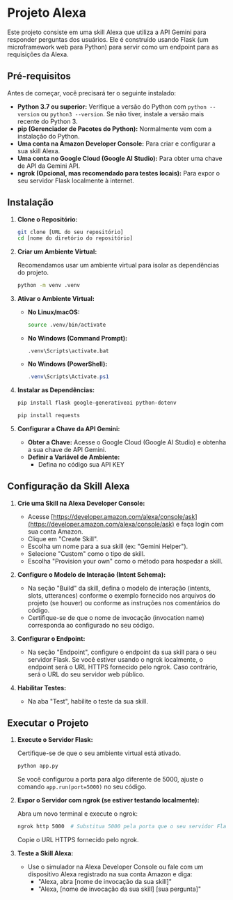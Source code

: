 # Projeto Alexa

Este projeto consiste em uma skill Alexa que utiliza a API Gemini para responder perguntas dos usuários. Ele é construído usando Flask (um microframework web para Python) para servir como um endpoint para as requisições da Alexa.

## Pré-requisitos

Antes de começar, você precisará ter o seguinte instalado:

*   **Python 3.7 ou superior:** Verifique a versão do Python com `python --version` ou `python3 --version`. Se não tiver, instale a versão mais recente do Python 3.
*   **pip (Gerenciador de Pacotes do Python):** Normalmente vem com a instalação do Python.
*   **Uma conta na Amazon Developer Console:** Para criar e configurar a sua skill Alexa.
*   **Uma conta no Google Cloud (Google AI Studio):** Para obter uma chave de API da Gemini API.
*   **ngrok (Opcional, mas recomendado para testes locais):** Para expor o seu servidor Flask localmente à internet.

## Instalação

1.  **Clone o Repositório:**

    ```bash
    git clone [URL do seu repositório]
    cd [nome do diretório do repositório]
    ```

2.  **Criar um Ambiente Virtual:**

    Recomendamos usar um ambiente virtual para isolar as dependências do projeto.

    ```bash
    python -m venv .venv
    ```

3.  **Ativar o Ambiente Virtual:**

    *   **No Linux/macOS:**

        ```bash
        source .venv/bin/activate
        ```

    *   **No Windows (Command Prompt):**

        ```batch
        .venv\Scripts\activate.bat
        ```

    *   **No Windows (PowerShell):**

        ```powershell
        .venv\Scripts\Activate.ps1
        ```

4.  **Instalar as Dependências:**

    ```bash
    pip install flask google-generativeai python-dotenv
    ```

    ```bash
    pip install requests
    ```

5.  **Configurar a Chave da API Gemini:**

    *   **Obter a Chave:** Acesse o Google Cloud (Google AI Studio) e obtenha a sua chave de API Gemini.
    *   **Definir a Variável de Ambiente:**
        *   Defina no código sua API KEY

## Configuração da Skill Alexa

1.  **Crie uma Skill na Alexa Developer Console:**
    *   Acesse [https://developer.amazon.com/alexa/console/ask](https://developer.amazon.com/alexa/console/ask) e faça login com sua conta Amazon.
    *   Clique em "Create Skill".
    *   Escolha um nome para a sua skill (ex: "Gemini Helper").
    *   Selecione "Custom" como o tipo de skill.
    *   Escolha "Provision your own" como o método para hospedar a skill.

2.  **Configure o Modelo de Interação (Intent Schema):**
    *   Na seção "Build" da skill, defina o modelo de interação (intents, slots, utterances) conforme o exemplo fornecido nos arquivos do projeto (se houver) ou conforme as instruções nos comentários do código.
    *   Certifique-se de que o nome de invocação (invocation name) corresponda ao configurado no seu código.

3.  **Configurar o Endpoint:**
    *   Na seção "Endpoint", configure o endpoint da sua skill para o seu servidor Flask. Se você estiver usando o ngrok localmente, o endpoint será o URL HTTPS fornecido pelo ngrok. Caso contrário, será o URL do seu servidor web público.

4.  **Habilitar Testes:**
    *   Na aba "Test", habilite o teste da sua skill.

## Executar o Projeto

1.  **Execute o Servidor Flask:**

    Certifique-se de que o seu ambiente virtual está ativado.

    ```bash
    python app.py
    ```

    Se você configurou a porta para algo diferente de 5000, ajuste o comando `app.run(port=5000)` no seu código.

2.  **Expor o Servidor com ngrok (se estiver testando localmente):**

    Abra um novo terminal e execute o ngrok:

    ```bash
    ngrok http 5000  # Substitua 5000 pela porta que o seu servidor Flask está usando
    ```

    Copie o URL HTTPS fornecido pelo ngrok.

3.  **Teste a Skill Alexa:**

    *   Use o simulador na Alexa Developer Console ou fale com um dispositivo Alexa registrado na sua conta Amazon e diga:
        *   "Alexa, abra [nome de invocação da sua skill]"
        *   "Alexa, [nome de invocação da sua skill] [sua pergunta]"
